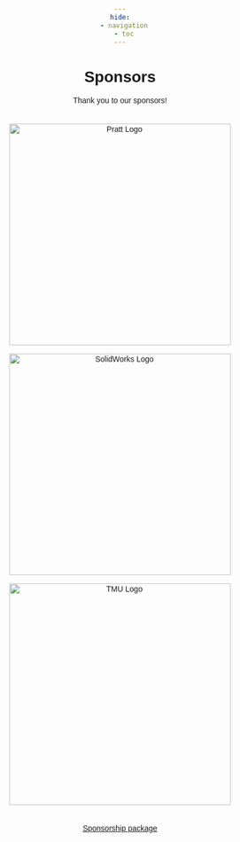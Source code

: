 ```yaml
---
hide:
  - navigation
  - toc
---
```


# Sponsors

Thank you to our sponsors!

<!DOCTYPE html>
<html lang="en">
<head>
    <meta charset="UTF-8">
    <meta name="viewport" content="width=device-width, initial-scale=1.0">
    <title>Sponsor Logos</title>
    <style>
        body {
            font-family: Arial, sans-serif;
            text-align: center;
            margin: 0;
            padding: 0;
        }
        .container {
            display: flex;
            flex-wrap: wrap;
            justify-content: center;
            gap: 15px;
            padding: 20px;
        }
        .logo {
            width: 400px;
            height: auto;
            transition: transform 0.3s;
        }
        .logo:hover {
            transform: scale(1.1);
        }
        .logo-wrapper {
            flex: 1 1 calc(50% - 40px);
            display: flex;
            justify-content: center;
            align-items: center;
        }
    </style>
</head>
<body>
    <div class="container">
        <!-- <div class="logo-wrapper">
            <a href="http://www.cesaronitech.com/" target="_blank">
                <img src="cti2.png" alt="CTI Logo" class="logo">
            </a>
        </div> -->
        <div class="logo-wrapper">
            <a href="https://www.prattwhitney.com/en" target="_blank">
                <img src="pratt.png" alt="Pratt Logo" class="logo">
            </a>
        </div>
        <div class="logo-wrapper">
            <a href="https://www.solidworks.com/" target="_blank">
                <img src="solidworks.png" alt="SolidWorks Logo" class="logo">
            </a>
        </div>
        <div class="logo-wrapper">
            <a href="https://www.torontomu.ca/" target="_blank">
                <img src="tmu.png" alt="TMU Logo" class="logo">
            </a>
        </div>
    </div>
</body>
</html>

[Sponsorship package](sponsors/package.pdf) 
